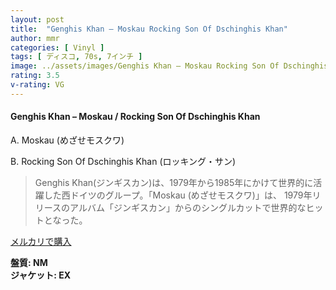 ```yaml
---
layout: post
title:  "Genghis Khan – Moskau Rocking Son Of Dschinghis Khan"
author: mmr
categories: [ Vinyl ]
tags: [ ディスコ, 70s, 7インチ ]
image: ../assets/images/Genghis Khan – Moskau Rocking Son Of Dschinghis Khan.jpg
rating: 3.5
v-rating: VG
---
```


#### Genghis Khan – Moskau / Rocking Son Of Dschinghis Khan

A. Moskau (めざせモスクワ)

B. Rocking Son Of Dschinghis Khan (ロッキング・サン)

> Genghis Khan(ジンギスカン)は、1979年から1985年にかけて世界的に活躍した西ドイツのグループ。「Moskau (めざせモスクワ)」は、 1979年リリースのアルバム「ジンギスカン」からのシングルカットで世界的なヒットとなった。



[メルカリで購入](https://jp.mercari.com/item/m46360066901)

<div class="mt-4 mb-4 d-flex align-items-center">
<strong class="mr-1">盤質: NM</strong>
</div>
<div class="mt-4 mb-4 d-flex align-items-center">
<strong class="mr-1">ジャケット: EX</strong>
</div>
